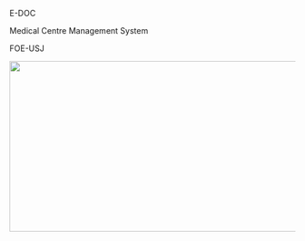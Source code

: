E-DOC

Medical Centre Management System

FOE-USJ

<div align='center'>
    <img src="https://github.com/OshadiPalliyaguruge/E-DOC_Medical-Center/Photos/Logo.png"width="600" height="300" align="center">
</div>

